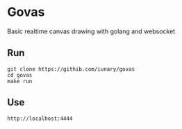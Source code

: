 # Govas

Basic realtime canvas drawing with golang and websocket

## Run

```
git clone https://githib.com/iunary/govas
cd govas
make run
```

## Use

```
http://localhost:4444
```